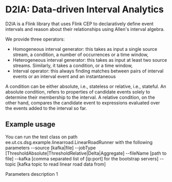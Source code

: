 # D2IA: Data-driven Interval Analytics
D2IA is a Flink library that uses Flink CEP to declaratively define event intervals and reason about their relationships using Allen's interval algebra.

We provide three operators:
* Homogeneous interval generator: this takes as input a single source stream, a condition, a number of occurrences or a time window,
* Heterogeneous interval generator: this takes as input at least two source streams. Similarly, it takes a condition, or a time window,
* Interval operator: this always finding matches between pairs of interval events or an interval event and an instantaneous 

A condition can be either absolute, i.e., stateless or relative, i.e., stateful. An absolute condition, refers to properties of candidate events solely to determine their membership to the interval. A relative condition, on the other hand, compares the candidate event to expressions evaluated over the events added to the interval so far. 

## Example usage

You can run the test class on path ee.ut.cs.dsg.example.linearroad.LinearRoadRunner with the following parameters
--source [kafka|file] --jobType [ThresholdAbsolute|ThresholdRelative|Delta|Aggregate] --fileName [path to file] --kafka [comma separated list of [ip:port] for the bootstrap servers] --topic [kafka topic to read linear road data from]

Parameters description
1
